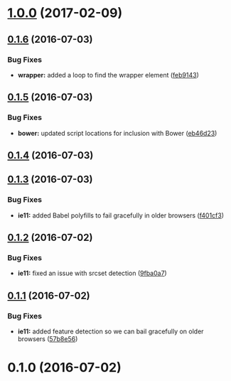 <a name="1.0.0"></a>
# [1.0.0](https://github.com/jlengstorf/responsive-lazyload.js/compare/v0.1.6...v1.0.0) (2017-02-09)



<a name="0.1.6"></a>
## [0.1.6](https://github.com/jlengstorf/responsive-lazyload.js/compare/v0.1.5...v0.1.6) (2016-07-03)


### Bug Fixes

* **wrapper:** added a loop to find the wrapper element ([feb9143](https://github.com/jlengstorf/responsive-lazyload.js/commit/feb9143))



<a name="0.1.5"></a>
## [0.1.5](https://github.com/jlengstorf/responsive-lazyload.js/compare/v0.1.4...v0.1.5) (2016-07-03)


### Bug Fixes

* **bower:** updated script locations for inclusion with Bower ([eb46d23](https://github.com/jlengstorf/responsive-lazyload.js/commit/eb46d23))



<a name="0.1.4"></a>
## [0.1.4](https://github.com/jlengstorf/responsive-lazyload.js/compare/v0.1.3...v0.1.4) (2016-07-03)



<a name="0.1.3"></a>
## [0.1.3](https://github.com/jlengstorf/responsive-lazyload.js/compare/v0.1.2...v0.1.3) (2016-07-03)


### Bug Fixes

* **ie11:** added Babel polyfills to fail gracefully in older browsers ([f401cf3](https://github.com/jlengstorf/responsive-lazyload.js/commit/f401cf3))



<a name="0.1.2"></a>
## [0.1.2](https://github.com/jlengstorf/responsive-lazyload.js/compare/v0.1.1...v0.1.2) (2016-07-02)


### Bug Fixes

* **ie11:** fixed an issue with srcset detection ([9fba0a7](https://github.com/jlengstorf/responsive-lazyload.js/commit/9fba0a7))



<a name="0.1.1"></a>
## [0.1.1](https://github.com/jlengstorf/responsive-lazyload.js/compare/v0.1.0...v0.1.1) (2016-07-02)


### Bug Fixes

* **ie11:** added feature detection so we can bail gracefully on older browsers ([57b8e56](https://github.com/jlengstorf/responsive-lazyload.js/commit/57b8e56))



<a name="0.1.0"></a>
# 0.1.0 (2016-07-02)



